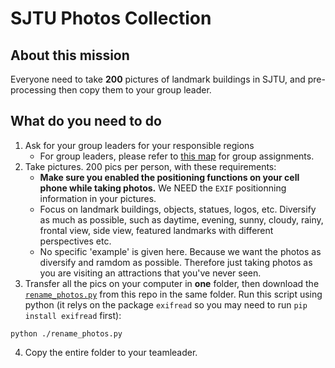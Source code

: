 # SJTU Photos Collection
## About this mission
Everyone need to take **200** pictures of landmark buildings in SJTU, and pre-processing then copy them to your group leader.
## What do you need to do
1. Ask for your group leaders for your responsible regions
    - For group leaders, please refer to [this map](http://www.ldmap.net/map.html?id=af4c396e-c313-45ae-9c93-d30980e1dfe0) for group assignments.
2. Take pictures. 200 pics per person, with these requirements:
    - **Make sure you enabled the positioning functions on your cell phone while taking photos.** We NEED the `EXIF` positionning information in your pictures.
    - Focus on landmark buildings, objects, statues, logos, etc. Diversify as much as possible, such as daytime, evening, sunny, cloudy, rainy, frontal view, side view, featured landmarks with different perspectives etc.
    - No specific 'example' is given here. Because we want the photos as diversify and ramdom as possible. Therefore just taking photos as you are visiting an attractions that you've never seen.
3. Transfer all the pics on your computer in **one** folder, then download the [`rename_photos.py`](https://github.com/NLS-SJTU/sjtu_photo_collection/blob/master/rename_photos.py) from this repo in the same folder. Run this script using python (it relys on the package `exifread` so you may need to run `pip install exifread` first):
```
python ./rename_photos.py
```
4. Copy the entire folder to your teamleader.
